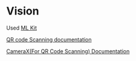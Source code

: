 # Vision

Used [ML Kit](https://developers.google.com/ml-kit)

[QR code Scanning documentation](https://developers.google.com/ml-kit/vision/barcode-scanning/android)

[CameraX(For QR Code Scanning) Documentation ](https://developer.android.com/codelabs/camerax-getting-started#0)
